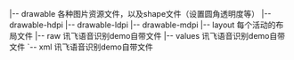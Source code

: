 |-- drawable				各种图片资源文件，以及shape文件（设置圆角透明度等）
|-- drawable-hdpi
|-- drawable-ldpi
|-- drawable-mdpi
|-- layout					每个活动的布局文件
|-- raw						讯飞语音识别demo自带文件
|-- values				   讯飞语音识别demo自带文件
`-- xml						讯飞语音识别demo自带文件

